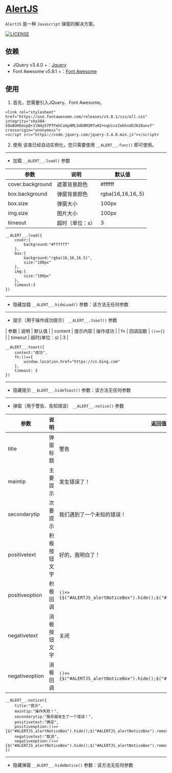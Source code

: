 [AlertJS](https://github.com/Annlix/AlertJs/blob/master/README.md)
=======

`AlertJS` 是一种 `Javascript` 弹窗的解决方案。

[![LICENSE](https://img.shields.io/badge/license-Anti%20996-blue.svg)](https://github.com/996icu/996.ICU/blob/master/LICENSE)

依赖
---

- JQuery v3.4.0 +：[Jquery](https://jquery.com/)
- Font Awesome v5.8.1 +：[Font Awesome](https://fontawesome.com/)

使用
---

1. 首先，您需要引入JQuery、Font Awesome。
```
<link rel="stylesheet" href="https://use.fontawesome.com/releases/v5.8.1/css/all.css" integrity="sha384-50oBUHEmvpQ+1lW4y57PTFmhCaXp0ML5d60M1M7uH2+nqUivzIebhndOJK28anvf" crossorigin="anonymous">
<script src="https://code.jquery.com/jquery-3.4.0.min.js"></script>
```

2. 使用
该类已经自动实例化，您只需要使用 `__ALERT__.func()` 即可使用。

---
- 加载
`__ALERT__.load()`
参数

| 参数 | 说明 | 默认值 |
|-----|------|--------|
| cover.background | 遮罩背景颜色 | #ffffff |
| box.background | 弹窗背景颜色 | rgba(16,16,16,.5) |
| box.size | 弹窗大小 | 100px |
| img.size | 图片大小 | 100px |
| timeout | 超时（单位：s） | 3 |

```
__ALERT__.load({
    cover:{
        background:"#ffffff"
    },
    box:{
        background:"rgba(16,16,16.5)",
        size:"100px"
    },
    img:{
        size:"100px"
    },
    timeout:3
})
```
---
- 隐藏加载
`__ALERT__.hideLoad()`
参数：该方法无任何参数
---
- 提示（用于操作成功提示）
`__ALERT__.toast()`
参数

| 参数 | 说明 | 默认值 |
| content | 提示内容 | 操作成功 |
| fn | 回调函数 | `()=>{}` |
| timeout | 超时(单位：s) | 3 |

```
__ALERT__.toast({
    content:"成功",
    fn:()=>{
        window.location.href="https://cn.bing.com"
    },
    timeout: 3
})
```
---
- 隐藏提示
`__ALERT__.hideToast()`
参数：该方法无任何参数
---
- 弹窗（用于警告、告知错误）
`__ALERT__.notice()`
参数

| 参数 | 说明 | 返回值 |
|------|-----|--------|
| title | 弹窗标题 | 警告 |
| maintip | 主要提示 | 发生错误了！ |
| secondarytip | 次要提示 | 我们遇到了一个未知的错误！ |
| positivetext | 积极按钮文字 | 好的，我明白了！ |
| positiveoption | 积极回调 | `()=>{$("#ALERTJS_alertNoticeBox").hide();$("#ALERTJS_alertNoticeBox").remove();}` |
| negativetext | 消极按钮文字 | 关闭 |
| negativeoption | 消极回调 | `()=>{$("#ALERTJS_alertNoticeBox").hide();$("#ALERTJS_alertNoticeBox").remove();}` |

```
__ALERT__.notice({
    title:"提示",
    maintip:"操作失败！",
    secondarytip:"服务器发生了一个错误！",
    positivetext:"确定",
    positiveoption:()=>{$("#ALERTJS_alertNoticeBox").hide();$("#ALERTJS_alertNoticeBox").remove();},
    negativetext:"取消",
    negativeoption:()=>{$("#ALERTJS_alertNoticeBox").hide();$("#ALERTJS_alertNoticeBox").remove();}
})
```
---
- 隐藏弹窗
`__ALERT__.hideNotice()`
参数：该方法无任何参数